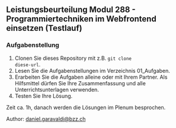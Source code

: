 ## Leistungsbeurteilung Modul 288 - Programmiertechniken im Webfrontend einsetzen (Testlauf)

### Aufgabenstellung
1. Clonen Sie dieses Repository mit z.B. <code>git clone diese-url</code>.
2. Lesen Sie die Aufgabenstellungen im Verzeichnis 01_Aufgaben.
3. Erarbeiten Sie die Aufgaben alleine oder mit Ihrem Partner. Als Hilfsmittel dürfen Sie Ihre Zusammenfassung und alle Unterrichtsunterlagen verwenden.
4. Testen Sie Ihre Lösung.

Zeit ca. 1h, danach werden die Lösungen im Plenum besprochen.

Author: daniel.garavaldi@bzz.ch


